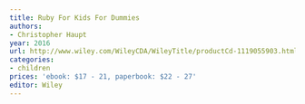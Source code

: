 ```yaml
---
title: Ruby For Kids For Dummies
authors:
- Christopher Haupt
year: 2016
url: http://www.wiley.com/WileyCDA/WileyTitle/productCd-1119055903.html
categories:
- children
prices: 'ebook: $17 - 21, paperbook: $22 - 27'
editor: Wiley
---
```

